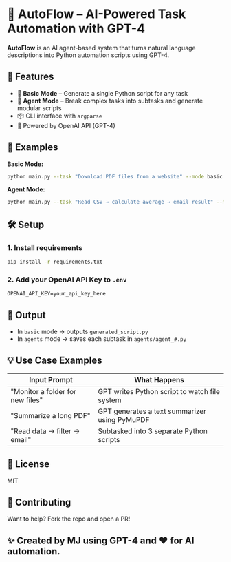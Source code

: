 # 🧠 AutoFlow – AI-Powered Task Automation with GPT-4

**AutoFlow** is an AI agent-based system that turns natural language descriptions into Python automation scripts using GPT-4.

## 🚀 Features
- 🔹 **Basic Mode** – Generate a single Python script for any task
- 🔸 **Agent Mode** – Break complex tasks into subtasks and generate modular scripts
- 📦 CLI interface with `argparse`
- 🤖 Powered by OpenAI API (GPT-4)

## 🎯 Examples

**Basic Mode:**
```bash
python main.py --task "Download PDF files from a website" --mode basic
```

**Agent Mode:**
```bash
python main.py --task "Read CSV → calculate average → email result" --mode agents
```

## 🛠 Setup

### 1. Install requirements
```bash
pip install -r requirements.txt
```

### 2. Add your OpenAI API Key to `.env`
```
OPENAI_API_KEY=your_api_key_here
```

## 📁 Output

- In `basic` mode → outputs `generated_script.py`
- In `agents` mode → saves each subtask in `agents/agent_#.py`

## 💡 Use Case Examples
| Input Prompt | What Happens |
|--------------|---------------|
| "Monitor a folder for new files" | GPT writes Python script to watch file system |
| "Summarize a long PDF" | GPT generates a text summarizer using PyMuPDF |
| "Read data → filter → email" | Subtasked into 3 separate Python scripts |

## 📄 License
MIT

## 🤝 Contributing
Want to help? Fork the repo and open a PR!

## ✨ Created by MJ using GPT-4 and ❤️ for AI automation.
